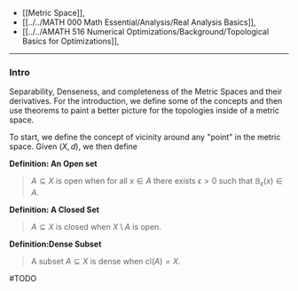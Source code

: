 - [[Metric Space]], 
- [[../../MATH 000 Math Essential/Analysis/Real Analysis Basics]], 
- [[../../AMATH 516 Numerical Optimizations/Background/Topological Basics for Optimizations]], 


---
### **Intro**

Separability, Denseness, and completeness of the Metric Spaces and their derivatives. For the introduction, we define some of the concepts and then use theorems to paint a better picture for the topologies inside of a metric space. 

To start, we define the concept of vicinity around any "point" in the metric space. Given $(X, d)$, we then define 

**Definition: An Open set**
> $A\subseteq X$ is open when for all $x\in A$ there exists $\epsilon > 0$ such that $\mathbb B_\epsilon(x)\in A$. 

**Definition: A Closed Set**
> $A\subseteq X$ is closed when $X\setminus A$ is open. 



**Definition:Dense Subset**

> A subset $A\subseteq X$ is dense when $\text{cl}(A) = X$. 
> 

#TODO 


